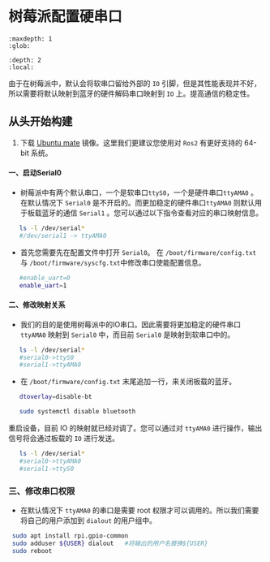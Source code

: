 # 树莓派配置硬串口


```{toctree}
:maxdepth: 1
:glob:
```


```{contents} 目录
:depth: 2
:local:
```

由于在树莓派中，默认会将软串口留给外部的 `IO` 引脚，但是其性能表现并不好，所以需要将默认映射到蓝牙的硬件解码串口映射到 `IO` 上。提高通信的稳定性。

## 从头开始构建

1. 下载 [Ubuntu mate](https://ubuntu-mate.org/download/) 镜像。这里我们更建议您使用对 `Ros2` 有更好支持的 64-bit 系统。

  #### 一、启动Serial0
 - 树莓派中有两个默认串口，一个是软串口`ttyS0`，一个是硬件串口`ttyAMA0` 。在默认情况下 `Serial0` 是不开启的。而更加稳定的硬件串口`ttyAMA0` 则默认用于板载蓝牙的通信 `Serial1` 。您可以通过以下指令查看对应的串口映射信息。
 ```bash
	ls -l /dev/serial*
	#/dev/serial1 -> ttyAMA0
 ```
- 首先您需要先在配置文件中打开 `Serial0`。
  在 `/boot/firmware/config.txt` 与 `/boot/firmware/syscfg.txt`中修改串口使能配置信息。
 ```bash
	#enable_uart=0
	enable_uart=1
 ```
 #### 二、修改映射关系
  - 我们的目的是使用树莓派中的IO串口。因此需要将更加稳定的硬件串口`ttyAMA0` 映射到 `Serial0` 中，而目前 `Serial0` 是映射到软串口中的。
 ```bash
	ls -l /dev/serial*
	#serial0->ttyS0
	#serial1->ttyAMA0
 ```
-  在 `/boot/firmware/config.txt` 末尾追加一行，来关闭板载的蓝牙。
 ```bash
	dtoverlay=disable-bt
 ```

 ```bash
	sudo systemctl disable bluetooth
 ```
重启设备，目前 IO 的映射就已经对调了。您可以通过对 `ttyAMA0` 进行操作，输出信号将会通过板载的 `IO` 进行发送。
 ```bash
	ls -l /dev/serial*
	#serial0->ttyAMA0
	#serial1->ttyS0
 ```

 ### 三、修改串口权限

- 在默认情况下 `ttyAMA0` 的串口是需要 root 权限才可以调用的。所以我们需要将自己的用户添加到 `dialout` 的用户组中。

 ```bash
  sudo apt install rpi.gpio-common
  sudo adduser ${USER} dialout   #将输出的用户名替换${USER}
  sudo reboot
 ```


